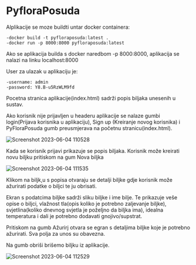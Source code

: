 # PyfloraPosuda

Alplikacije se moze buildti untar docker containera:

    -docker build -t pyfloraposuda:latest .
    -docker run -p 8000:8000 pyfloraposuda:latest

Ako se aplikacija builda s docker naredbom -p 8000:8000, aplikacija se nalazi na linku localhost:8000

User za ulazak u aplikaciju je:

    -username: admin
    -password: Y8.B-u5RzWLM9fd

Pocetna stranica aplikacije(index.html) sadrži popis biljaka unesenih u sustav.

Ako korisnik nije prijavljen u headeru aplikacije se nalaze gumbi  login(Prijava korisnika u aplikaciju), Sign up (Kreiranje novog korisnika) i PyFloraPosuda gumb preusmjerava na početnu stranicu(index.html).




![Screenshot 2023-06-04 110528](https://github.com/RenatoSeva/pyfloraposuda/assets/78822975/a6b593a4-2c7a-4c60-b2cc-254808de0eb6)

Kada se korisnik prijavi prikazuje se popis biljaka. Korisnik može kreirati novu biljku pritiskom na gum Nova biljka

![Screenshot 2023-06-04 111535](https://github.com/RenatoSeva/pyfloraposuda/assets/78822975/2cc8770a-d8e8-4fea-bbe1-251c9c1f00d4)

Klikom na biljk,u s popisa otvaraju se detalji biljke gdje korisnik može ažurirati podatke o biljci te ju obrisati.

Ekran s podatcima biljke sadrži sliku biljke i ime bilje. Te prikazuje veše opise o biljci, vlažnost tla(opis koliko je potrebno zaljevanje biljke), svjetlina(koliko dnevnog svjetla je poželjno da biljka ima), idealna temperatura i dali je potrebno dodavati gnojivo/supstrat.

Pritiskom na gumb Ažurirj otvara se egran s detaljima biljke koje je potrebno ažurirati. Sva polja za unos su obavezna.

Na gumb obriši brišemo biljku iz aplikacije.


![Screenshot 2023-06-04 112529](https://github.com/RenatoSeva/pyfloraposuda/assets/78822975/4e60a7d7-32ae-4ae9-99ee-ae087cf1e2d3)
